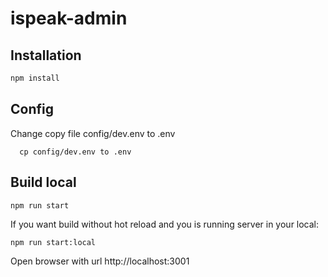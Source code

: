 # ispeak-admin

## Installation

```bash
npm install
```

## Config

Change copy file config/dev.env to .env

```
  cp config/dev.env to .env
```

## Build local

```bash
npm run start
```

If you want build without hot reload and you is running server in your local:

```
npm run start:local
```

Open browser with url http://localhost:3001